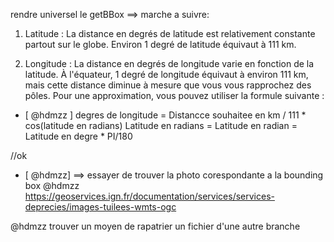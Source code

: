 rendre universel le getBBox
==> marche a suivre: 

1. Latitude : La distance en degrés de latitude est relativement
 constante partout sur le globe. Environ 1 degré de latitude équivaut à 111 km.

 2. Longitude : La distance en degrés de longitude varie en fonction de la latitude. À l'équateur, 
 1 degré de longitude équivaut à environ 111 km, mais cette distance diminue à mesure que vous 
 vous rapprochez des pôles. Pour une approximation, vous pouvez utiliser la formule suivante :


- [ @hdmzz ] degres de longitude = Distancce souhaitee en km / 111 * cos(latitude en radians)
Latitude en radians
=
Latitude en radian = Latitude en degre * PI/180

//ok 

- [ @hdmzz] ==> essayer de trouver la photo corespondante a la bounding box
@hdmzz https://geoservices.ign.fr/documentation/services/services-deprecies/images-tuilees-wmts-ogc

@hdmzz trouver un moyen de rapatrier un fichier d'une autre branche 

